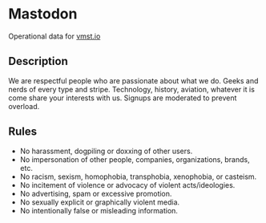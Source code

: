 # Mastodon
Operational data for [vmst.io](https://vmst.io)

## Description
We are respectful people who are passionate about what we do. Geeks and nerds of every type and stripe. Technology, history, aviation, whatever it is come share your interests with us. Signups are moderated to prevent overload.

## Rules
- No harassment, dogpiling or doxxing of other users.
- No impersonation of other people, companies, organizations, brands, etc.
- No racism, sexism, homophobia, transphobia, xenophobia, or casteism.
- No incitement of violence or advocacy of violent acts/ideologies.
- No advertising, spam or excessive promotion.
- No sexually explicit or graphically violent media.
- No intentionally false or misleading information.